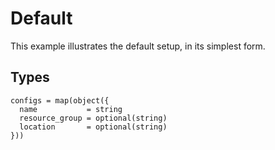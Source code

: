 # Default

This example illustrates the default setup, in its simplest form.

## Types

```hcl
configs = map(object({
  name           = string
  resource_group = optional(string)
  location       = optional(string)
}))
```

